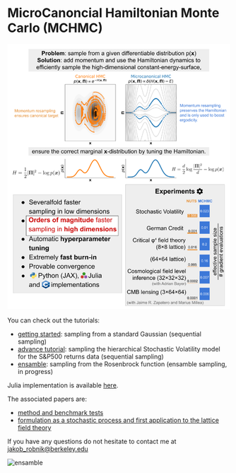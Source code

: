 # MicroCanoncial Hamiltonian Monte Carlo (MCHMC)

![poster](github_poster.png)


You can check out the tutorials:
- [getting started](tutorials/intro_tutorial.ipynb): sampling from a standard Gaussian (sequential sampling)
- [advance tutorial](tutorials/advanced_tutorial.ipynb): sampling the hierarchical Stochastic Volatility model for the S&P500 returns data (sequential sampling)
- [ensamble](tutorials/Ensamble_tutorial.ipynb): sampling from the Rosenbrock function (ensamble sampling, in progress)

Julia implementation is available [here](https://github.com/JaimeRZP/MicroCanonicalHMC.jl).

The associated papers are:
- [method and benchmark tests](https://arxiv.org/abs/2212.08549)
- [formulation as a stochastic process and first application to the lattice field theory](https://arxiv.org/abs/2303.18221)

If you have any questions do not hesitate to contact me at jakob_robnik@berkeley.edu

![ensamble](plots/movies/rosenbrock.gif)
